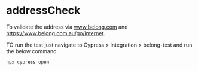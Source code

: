# addressCheck
To validate the address via www.belong.com and https://www.belong.com.au/go/internet.

TO run the test just navigate to Cypress > integration > belong-test and run the below command

`npx cypress open`
